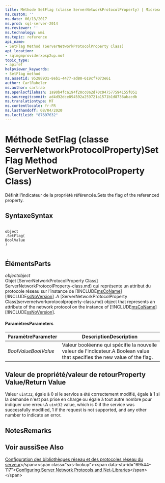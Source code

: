 ```yaml
---
title: Méthode SetFlag (classe ServerNetworkProtocolProperty) | Microsoft Docs
ms.custom: ''
ms.date: 06/13/2017
ms.prod: sql-server-2014
ms.reviewer: ''
ms.technology: wmi
ms.topic: reference
api_name:
- SetFlag Method (ServerNetworkProtocolProperty Class)
api_location:
- sqlmgmproviderxpsp2up.mof
topic_type:
- apiref
helpviewer_keywords:
- SetFlag method
ms.assetid: 95288931-8eb1-4477-ad80-619cf7073e61
author: CarlRabeler
ms.author: carlrab
ms.openlocfilehash: 1a90b4fca194f20cc0a2d70c947577594155f051
ms.sourcegitcommit: ad4d92dce894592a259721a1571b1d8736abacdb
ms.translationtype: MT
ms.contentlocale: fr-FR
ms.lasthandoff: 08/04/2020
ms.locfileid: "87697632"
---
```

# <a name="setflag-method-servernetworkprotocolproperty-class"></a><span data-ttu-id="69544-102">Méthode SetFlag (classe ServerNetworkProtocolProperty)</span><span class="sxs-lookup"><span data-stu-id="69544-102">SetFlag Method (ServerNetworkProtocolProperty Class)</span></span>
  <span data-ttu-id="69544-103">Définit l'indicateur de la propriété référencée.</span><span class="sxs-lookup"><span data-stu-id="69544-103">Sets the flag of the referenced property.</span></span>  
  
## <a name="syntax"></a><span data-ttu-id="69544-104">Syntaxe</span><span class="sxs-lookup"><span data-stu-id="69544-104">Syntax</span></span>  
  
```  
  
object  
.SetFlag(  
BoolValue  
)  
  
```  
  
## <a name="parts"></a><span data-ttu-id="69544-105">Éléments</span><span class="sxs-lookup"><span data-stu-id="69544-105">Parts</span></span>  
 <span data-ttu-id="69544-106">*object*</span><span class="sxs-lookup"><span data-stu-id="69544-106">*object*</span></span>  
 <span data-ttu-id="69544-107">Objet [ServerNetworkProtocolProperty Class] ServerNetworkProtocolProperty-class.md) qui représente un attribut du protocole réseau sur l’instance de [!INCLUDE[msCoName](../../../includes/msconame-md.md)] [!INCLUDE[ssNoVersion](../../../includes/ssnoversion-md.md)] .</span><span class="sxs-lookup"><span data-stu-id="69544-107">A [ServerNetworkProtocolProperty Class]servernetworkprotocolproperty-class.md) object that represents an attribute of the network protocol on the instance of [!INCLUDE[msCoName](../../../includes/msconame-md.md)] [!INCLUDE[ssNoVersion](../../../includes/ssnoversion-md.md)].</span></span>  
  
#### <a name="parameters"></a><span data-ttu-id="69544-108">Paramètres</span><span class="sxs-lookup"><span data-stu-id="69544-108">Parameters</span></span>  
  
|<span data-ttu-id="69544-109">Paramètre</span><span class="sxs-lookup"><span data-stu-id="69544-109">Parameter</span></span>|<span data-ttu-id="69544-110">Description</span><span class="sxs-lookup"><span data-stu-id="69544-110">Description</span></span>|  
|---------------|-----------------|  
|<span data-ttu-id="69544-111">*BoolValue*</span><span class="sxs-lookup"><span data-stu-id="69544-111">*BoolValue*</span></span>|<span data-ttu-id="69544-112">Valeur booléenne qui spécifie la nouvelle valeur de l'indicateur.</span><span class="sxs-lookup"><span data-stu-id="69544-112">A Boolean value that specifies the new value of the flag.</span></span>|  
  
## <a name="property-valuereturn-value"></a><span data-ttu-id="69544-113">Valeur de propriété/valeur de retour</span><span class="sxs-lookup"><span data-stu-id="69544-113">Property Value/Return Value</span></span>  
 <span data-ttu-id="69544-114">Valeur `uint32`, égale à 0 si le service a été correctement modifié, égale à 1 si la demande n'est pas prise en charge ou égale à tout autre nombre pour indiquer une erreur.</span><span class="sxs-lookup"><span data-stu-id="69544-114">A `uint32` value, which is 0 if the service was successfully modified, 1 if the request is not supported, and any other number to indicate an error.</span></span>  
  
## <a name="remarks"></a><span data-ttu-id="69544-115">Notes</span><span class="sxs-lookup"><span data-stu-id="69544-115">Remarks</span></span>  
  
## <a name="see-also"></a><span data-ttu-id="69544-116">Voir aussi</span><span class="sxs-lookup"><span data-stu-id="69544-116">See Also</span></span>  
 <span data-ttu-id="69544-117">[Configuration des bibliothèques réseau et des protocoles réseau du serveur](https://msdn.microsoft.com/library/ms177485\(v=sql.100\).aspx)</span><span class="sxs-lookup"><span data-stu-id="69544-117">[Configuring Server Network Protocols and Net-Libraries](https://msdn.microsoft.com/library/ms177485\(v=sql.100\).aspx)</span></span>  
  
  
